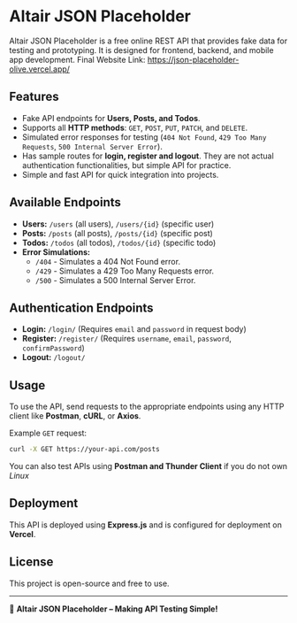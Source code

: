 # Altair JSON Placeholder

Altair JSON Placeholder is a free online REST API that provides fake data for testing and prototyping. It is designed for frontend, backend, and mobile app development.
Final Website Link: https://json-placeholder-olive.vercel.app/

## Features

- Fake API endpoints for **Users, Posts, and Todos**.
- Supports all **HTTP methods**: `GET`, `POST`, `PUT`, `PATCH`, and `DELETE`.
- Simulated error responses for testing (`404 Not Found`, `429 Too Many Requests`, `500 Internal Server Error`).
- Has sample routes for **login, register and logout**. They are not actual authentication functionalities, but simple API for practice.
- Simple and fast API for quick integration into projects.

## Available Endpoints

- **Users:** `/users` (all users), `/users/{id}` (specific user)
- **Posts:** `/posts` (all posts), `/posts/{id}` (specific post)
- **Todos:** `/todos` (all todos), `/todos/{id}` (specific todo)
- **Error Simulations:**
  - `/404` - Simulates a 404 Not Found error.
  - `/429` - Simulates a 429 Too Many Requests error.
  - `/500` - Simulates a 500 Internal Server Error.

## Authentication Endpoints

- **Login:** `/login/` (Requires `email` and `password` in request body)
- **Register:** `/register/` (Requires `username`, `email`, `password`, `confirmPassword`)
- **Logout:** `/logout/`

## Usage

To use the API, send requests to the appropriate endpoints using any HTTP client like **Postman**, **cURL**, or **Axios**.

Example `GET` request:

```sh
curl -X GET https://your-api.com/posts
```

You can also test APIs using **Postman and Thunder Client** if you do not own _Linux_

## Deployment

This API is deployed using **Express.js** and is configured for deployment on **Vercel**.

## License

This project is open-source and free to use.

---

🚀 **Altair JSON Placeholder – Making API Testing Simple!**
